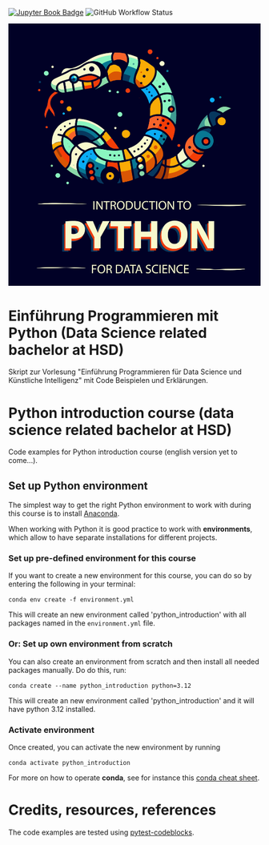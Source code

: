 [![Jupyter Book Badge](https://jupyterbook.org/badge.svg)](https://florian-huber.github.io/python-introduction-eng/)
![GitHub Workflow Status](https://img.shields.io/github/actions/workflow/status/florian-huber/python-introduction-eng/CI_tests.yml)

<p align="center">
    <img src="https://github.com/florian-huber/python-introduction-eng/blob/main/images/cover_sketching.png" width="600" alt="Course cover">
</p>

# Einführung Programmieren mit Python (Data Science related bachelor at HSD)
Skript zur Vorlesung "Einführung Programmieren für Data Science und Künstliche Intelligenz" mit Code Beispielen und Erklärungen.
# Python introduction course (data science related bachelor at HSD)
Code examples for Python introduction course (english version yet to come...).

## Set up Python environment
The simplest way to get the right Python environment to work with during this course is to install [Anaconda](anaconda.org/).

When working with Python it is good practice to work with **environments**, which allow to have separate installations for different projects.

### Set up pre-defined environment for this course
If you want to create a new environment for this course, you can do so by entering the following in your terminal:
```
conda env create -f environment.yml
```
This will create an new environment called 'python_introduction' with all packages named in the `environment.yml` file.

### Or: Set up own environment from scratch
You can also create an environment from scratch and then install all needed packages manually. Do do this, run:
```
conda create --name python_introduction python=3.12
```
This will create an new environment called 'python_introduction' and it will have python 3.12 installed.

### Activate environment
Once created, you can activate the new environment by running
```
conda activate python_introduction
```

For more on how to operate **conda**, see for instance this [conda cheat sheet](https://docs.conda.io/projects/conda/en/4.6.0/_downloads/52a95608c49671267e40c689e0bc00ca/conda-cheatsheet.pdf).


# Credits, resources, references
The code examples are tested using [pytest-codeblocks](https://github.com/nschloe/pytest-codeblocks/).
